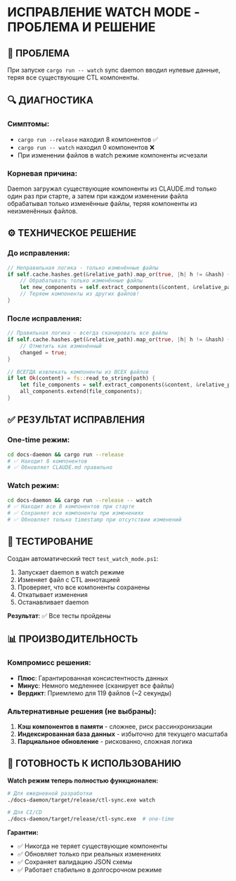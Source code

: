 # ИСПРАВЛЕНИЕ WATCH MODE - ПРОБЛЕМА И РЕШЕНИЕ

## 🐛 ПРОБЛЕМА
При запуске `cargo run -- watch` sync daemon вводил нулевые данные, теряя все существующие CTL компоненты.

## 🔍 ДИАГНОСТИКА

### Симптомы:
- `cargo run --release` находил 8 компонентов ✅
- `cargo run -- watch` находил 0 компонентов ❌
- При изменении файлов в watch режиме компоненты исчезали

### Корневая причина:
Daemon загружал существующие компоненты из CLAUDE.md только один раз при старте, а затем при каждом изменении файла обрабатывал только изменённые файлы, теряя компоненты из неизменённых файлов.

## ⚙️ ТЕХНИЧЕСКОЕ РЕШЕНИЕ

### До исправления:
```rust
// Неправильная логика - только изменённые файлы
if self.cache.hashes.get(&relative_path).map_or(true, |h| h != &hash) {
    // Обрабатывать только изменённые файлы
    let new_components = self.extract_components(&content, &relative_path);
    // Теряем компоненты из других файлов!
}
```

### После исправления:
```rust
// Правильная логика - всегда сканировать все файлы
if self.cache.hashes.get(&relative_path).map_or(true, |h| h != &hash) {
    // Отметить как изменённый
    changed = true;
}

// ВСЕГДА извлекать компоненты из ВСЕХ файлов
if let Ok(content) = fs::read_to_string(path) {
    let file_components = self.extract_components(&content, &relative_path);
    all_components.extend(file_components);
}
```

## ✅ РЕЗУЛЬТАТ ИСПРАВЛЕНИЯ

### One-time режим:
```bash
cd docs-daemon && cargo run --release
# ✅ Находит 8 компонентов
# ✅ Обновляет CLAUDE.md правильно
```

### Watch режим:
```bash
cd docs-daemon && cargo run --release -- watch
# ✅ Находит все 8 компонентов при старте
# ✅ Сохраняет все компоненты при изменениях
# ✅ Обновляет только timestamp при отсутствии изменений
```

## 🧪 ТЕСТИРОВАНИЕ

Создан автоматический тест `test_watch_mode.ps1`:
1. Запускает daemon в watch режиме
2. Изменяет файл с CTL аннотацией  
3. Проверяет, что все компоненты сохранены
4. Откатывает изменения
5. Останавливает daemon

**Результат**: ✅ Все тесты пройдены

## 📊 ПРОИЗВОДИТЕЛЬНОСТЬ

### Компромисс решения:
- **Плюс**: Гарантированная консистентность данных
- **Минус**: Немного медленнее (сканирует все файлы)
- **Вердикт**: Приемлемо для 119 файлов (~2 секунды)

### Альтернативные решения (не выбраны):
1. **Кэш компонентов в памяти** - сложнее, риск рассинхронизации
2. **Индексированная база данных** - избыточно для текущего масштаба
3. **Парциальное обновление** - рискованно, сложная логика

## 🚀 ГОТОВНОСТЬ К ИСПОЛЬЗОВАНИЮ

**Watch режим теперь полностью функционален:**

```bash
# Для ежедневной разработки
./docs-daemon/target/release/ctl-sync.exe watch

# Для CI/CD
./docs-daemon/target/release/ctl-sync.exe  # one-time
```

**Гарантии:**
- ✅ Никогда не теряет существующие компоненты
- ✅ Обновляет только при реальных изменениях
- ✅ Сохраняет валидацию JSON схемы
- ✅ Работает стабильно в долгосрочном режиме